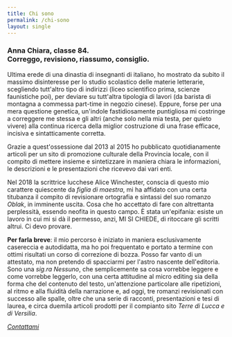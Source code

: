 ```yaml
---
title: Chi sono
permalink: /chi-sono
layout: single
---
```


<h3>Anna Chiara, classe 84.<br/>
Correggo, revisiono, riassumo, consiglio.</h3>

Ultima erede di una dinastia di insegnanti di italiano, ho mostrato da subito il
massimo disinteresse per lo studio scolastico delle materie letterarie,
scegliendo tutt'altro tipo di indirizzi (liceo scientifico prima, scienze
faunistiche poi), per deviare su tutt'altra tipologia di lavori (da barista di
montagna a commessa part-time in negozio cinese). Eppure, forse per una mera
questione genetica, un'indole fastidiosamente puntigliosa mi costringe a
correggere me stessa e gli altri (anche solo nella mia testa, per quieto vivere)
alla continua ricerca della miglior costruzione di una frase efficace, incisiva
e sintatticamente corretta.

Grazie a quest'ossessione dal 2013 al 2015 ho pubblicato quotidianamente
articoli per un sito di promozione culturale della Provincia locale, con il
compito di mettere insieme e sintetizzare in maniera chiara le informazioni, le
descrizioni e le presentazioni che ricevevo dai vari enti.

Nel 2018 la scrittrice lucchese Alice Winchester, conscia di questo mio
carattere quiescente da <i>figlia di maestra</i>, mi ha affidato con una certa
titubanza il compito di revisionare ortografia e sintassi del suo romanzo
*Oblak*, in imminente uscita. Cosa che ho accettato di fare con altrettanta
perplessità, essendo neofita in questo campo. È stata un'epifania: esiste un
lavoro in cui mi si dà il permesso, anzi, MI SI CHIEDE, di ritoccare gli scritti
altrui. Ci devo provare.

**Per farla breve**: il mio percorso è iniziato in maniera esclusivamente casereccia
e autodidatta, ma ho poi frequentato e portato a termine con ottimi risultati un corso 
di correzione di bozza.
Posso far vanto di un attestato, ma non pretendo di spacciarmi per l'astro nascente 
dell'editoria. 
Sono una *sig.ra Nessuno*, che semplicemente sa cosa vorrebbe leggere e come vorrebbe
leggerlo, con una certa attitudine al micro editing sia della forma che del contenuto
del testo, un'attenzione particolare alle ripetizioni, al ritmo e alla fluidità
della narrazione e, ad oggi, tre romanzi revisionati con successo alle spalle,
oltre che una serie di racconti, presentazioni e tesi di laurea, e
circa duemila articoli prodotti per il compianto sito *Terre di Lucca e di
Versilia*.

*[Contattami](contatti)*
